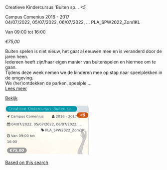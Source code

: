 Creatieve Kindercursus 'Buiten sp... *<5*

Campus Comenius 2016 - 2017  
04/07/2022, 05/07/2022, 06/07/2022, ... PLA\_SPW2022\_Zom1KL  

Van 09:00 tot 16:00

*€75,00*

  

Buiten spelen is niet nieuw, het gaat al eeuwen mee en is veranderd door de jaren heen.  
Iedereen heeft zijn/haar eigen manier van buitenspelen en hiermee om te gaan.  
Tijdens deze week nemen we de kinderen mee op stap naar speelplekken in de omgeving.  
We (her)ontdekken de parken, speelple  ...  
[Lees meer](https://tickets.vgc.be/activity/subscribe/PLA_SPW2022_Zom1KL)

[Bekijk](https://tickets.vgc.be/activity/subscribe/PLA_SPW2022_Zom1KL)

![](72472.png)

[Based on this search](https://tickets.vgc.be/activity/index?&vrijeplaatsen=1&Age%5B%5D=3%2C5&entity=286)